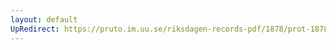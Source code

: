 ```yaml
---
layout: default
UpRedirect: https://pruto.im.uu.se/riksdagen-records-pdf/1878/prot-1878--fk--040/prot-1878--fk--040_036.pdf
---
```

